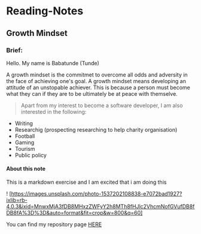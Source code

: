 # Reading-Notes

## Growth Mindset

### Brief:

Hello. My name is Babatunde (Tunde)

A growth mindset is the commitmet to overcome all odds and adversity in the face of achieving one's goal. A growth mindset means developing an attitude of an unstopable achiever. This is because a person must become what they can if they are to be ultimately be at peace with themselve. 

> Apart from my interest to become a software developer, I am also interested in the following:

- Writing
- Researchig (prospecting researching to help charity organisation)
- Football
- Gaming
- Tourism
- Public policy

#### About this note

This is a markdown exercise and I am excited that i am doing this

! [https://images.unsplash.com/photo-1537202108838-e7072bad1927?ixlib=rb-4.0.3&ixid=MnwxMjA3fDB8MHxzZWFyY2h8MTh8fHJlc2VhcmNofGVufDB8fDB8fA%3D%3D&auto=format&fit=crop&w=800&q=60]

You can find my repository page [HERE](https://github.com/TundeWebzy)
